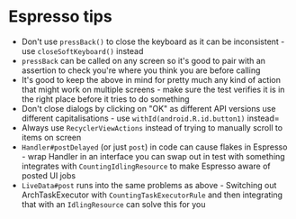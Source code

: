# Espresso tips

* Don't use `pressBack()` to close the keyboard as it can be inconsistent - use `closeSoftKeyboard()` instead
* `pressBack` can be called on any screen so it's good to pair with an assertion to check you're where you think you are before calling
* It's good to keep the above in mind for pretty much any kind of action that might work on multiple screens - make sure the test verifies it is in the right place before it tries to do something
* Don't close dialogs by clicking on "OK" as different API versions use different capitalisations - use `withId(android.R.id.button1)` instead=
* Always use `RecyclerViewActions` instead of trying to manually scroll to items on screen
* `Handler#postDelayed` (or just `post`) in code can cause flakes in Espresso - wrap Handler in an interface you can swap out in test with something integrates with `CountingIdlingResource` to make Espresso aware of posted UI jobs
* `LiveData#post` runs into the same problems as above - Switching out ArchTaskExecutor with `CountingTaskExecutorRule` and then integrating that with an `IdlingResource` can solve this for you
